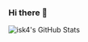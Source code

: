 ### Hi there 👋

 ![isk4's GitHub Stats](https://github-readme-stats-nine-zeta-53.vercel.app/api/top-langs/?username=isk4&hide=slim,html,css,scss&theme=tokyonight&custom_title=isk4's%20Most%20Used%20Languages)

<!--
**isk4/isk4** is a ✨ _special_ ✨ repository because its `README.md` (this file) appears on your GitHub profile.

Here are some ideas to get you started:

- 🔭 I’m currently working on ...
- 🌱 I’m currently learning ...
- 👯 I’m looking to collaborate on ...
- 🤔 I’m looking for help with ...
- 💬 Ask me about ...
- 📫 How to reach me: ...
- 😄 Pronouns: ...
- ⚡ Fun fact: ...
-->
